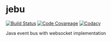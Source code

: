 # jebu 

[![Build Status](https://img.shields.io/travis/rasenderhase/jebu.svg)](https://travis-ci.org/rasenderhase/jebu)
[![Code Covareage](https://img.shields.io/codecov/c/github/rasenderhase/jebu.svg)](https://codecov.io/github/rasenderhase/jebu)
[![Codacy](https://img.shields.io/codacy/ca0f579188d24ccb8552284673a2dcbd.svg)](https://www.codacy.com/app/andreas-knees/jebu)

Java event bus with websocket implementation

